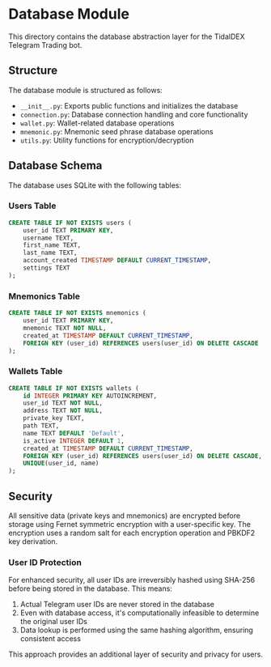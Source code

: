 # Database Module

This directory contains the database abstraction layer for the TidalDEX Telegram Trading bot.

## Structure

The database module is structured as follows:

- `__init__.py`: Exports public functions and initializes the database
- `connection.py`: Database connection handling and core functionality
- `wallet.py`: Wallet-related database operations
- `mnemonic.py`: Mnemonic seed phrase database operations
- `utils.py`: Utility functions for encryption/decryption

## Database Schema

The database uses SQLite with the following tables:

### Users Table

```sql
CREATE TABLE IF NOT EXISTS users (
    user_id TEXT PRIMARY KEY,
    username TEXT,
    first_name TEXT,
    last_name TEXT,
    account_created TIMESTAMP DEFAULT CURRENT_TIMESTAMP,
    settings TEXT
);
```

### Mnemonics Table

```sql
CREATE TABLE IF NOT EXISTS mnemonics (
    user_id TEXT PRIMARY KEY,
    mnemonic TEXT NOT NULL,
    created_at TIMESTAMP DEFAULT CURRENT_TIMESTAMP,
    FOREIGN KEY (user_id) REFERENCES users(user_id) ON DELETE CASCADE
);
```

### Wallets Table

```sql
CREATE TABLE IF NOT EXISTS wallets (
    id INTEGER PRIMARY KEY AUTOINCREMENT,
    user_id TEXT NOT NULL,
    address TEXT NOT NULL,
    private_key TEXT,
    path TEXT,
    name TEXT DEFAULT 'Default',
    is_active INTEGER DEFAULT 1,
    created_at TIMESTAMP DEFAULT CURRENT_TIMESTAMP,
    FOREIGN KEY (user_id) REFERENCES users(user_id) ON DELETE CASCADE,
    UNIQUE(user_id, name)
);
```

## Security

All sensitive data (private keys and mnemonics) are encrypted before storage using Fernet symmetric encryption with a user-specific key. The encryption uses a random salt for each encryption operation and PBKDF2 key derivation.

### User ID Protection

For enhanced security, all user IDs are irreversibly hashed using SHA-256 before being stored in the database. This means:

1. Actual Telegram user IDs are never stored in the database
2. Even with database access, it's computationally infeasible to determine the original user IDs
3. Data lookup is performed using the same hashing algorithm, ensuring consistent access

This approach provides an additional layer of security and privacy for users.
